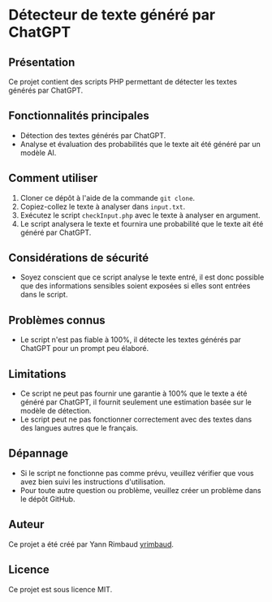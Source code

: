 # Détecteur de texte généré par ChatGPT

## Présentation
Ce projet contient des scripts PHP permettant de détecter les textes générés par ChatGPT.

## Fonctionnalités principales
- Détection des textes générés par ChatGPT.
- Analyse et évaluation des probabilités que le texte ait été généré par un modèle AI.

## Comment utiliser
1. Cloner ce dépôt à l'aide de la commande `git clone`.
2. Copiez-collez le texte à analyser dans `input.txt`.
3. Exécutez le script `checkInput.php` avec le texte à analyser en argument.
4. Le script analysera le texte et fournira une probabilité que le texte ait été généré par ChatGPT.

## Considérations de sécurité
- Soyez conscient que ce script analyse le texte entré, il est donc possible que des informations sensibles soient exposées si elles sont entrées dans le script.

## Problèmes connus
- Le script n'est pas fiable à 100%, il détecte les textes générés par ChatGPT pour un prompt peu élaboré.

## Limitations
- Ce script ne peut pas fournir une garantie à 100% que le texte a été généré par ChatGPT, il fournit seulement une estimation basée sur le modèle de détection.
- Le script peut ne pas fonctionner correctement avec des textes dans des langues autres que le français.

## Dépannage
- Si le script ne fonctionne pas comme prévu, veuillez vérifier que vous avez bien suivi les instructions d'utilisation.
- Pour toute autre question ou problème, veuillez créer un problème dans le dépôt GitHub.

## Auteur
Ce projet a été créé par Yann Rimbaud [yrimbaud](https://github.com/yrimbaud).

## Licence
Ce projet est sous licence MIT.
